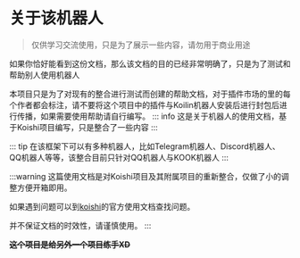# 关于该机器人

> 仅供学习交流使用，只是为了展示一些内容，请勿用于商业用途

如果你恰好能看到这份文档，那么该文档的目的已经非常明确了，只是为了测试和帮助别人使用机器人

本项目只是为了对现有的整合进行测试而创建的帮助文档，对于插件市场的里的每个作者都会标注，请不要将这个项目中的插件与Koilin机器人安装后进行封包后进行传播，如果需要使用帮助请自行编写。
::: info
这是关于机器人的使用文档，基于Koishi项目编写，只是整合了一些内容
:::

::: tip
在该框架下可以有多种机器人，比如Telegram机器人、Discord机器人、QQ机器人等等，该整合目前只针对QQ机器人与KOOK机器人
:::

:::warning
这篇使用文档是对Koishi项目及其附属项目的重新整合，仅做了小的调整方便开箱即用。

如果遇到问题可以到[koishi](https://koishi.chat/)的官方使用文档查找问题。

并不保证文档的时效性，请谨慎使用。
:::

**~~这个项目是给另外一个项目练手XD~~**
